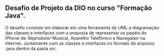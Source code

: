 ## Desafio de Projeto da DIO no curso "Formação Java".

O desafio consiste em elaborar em uma ferramenta de UML a diagramação das classes e interfaces com a proposta de representar os papéis do iPhone de: Reprodutor Musical, Aparelho Telefônico e Navegador na Internet. Juntamente com as classes e interfaces no formato de arquivos .java dentro da pasta src.

